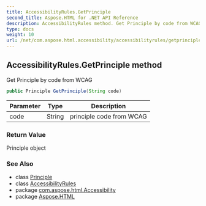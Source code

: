 ```yaml
---
title: AccessibilityRules.GetPrinciple
second_title: Aspose.HTML for .NET API Reference
description: AccessibilityRules method. Get Principle by code from WCAG
type: docs
weight: 10
url: /net/com.aspose.html.accessibility/accessibilityrules/getprinciple/
---
```

## AccessibilityRules.GetPrinciple method

Get Principle by code from WCAG

```java
public Principle GetPrinciple(String code)
```

| Parameter | Type | Description |
| --- | --- | --- |
| code | String | principle code from WCAG |

### Return Value

Principle object

### See Also

* class [Principle](../../principle/)
* class [AccessibilityRules](../)
* package [com.aspose.html.Accessibility](../../../com.aspose.html.accessibility/)
* package [Aspose.HTML](../../../)
